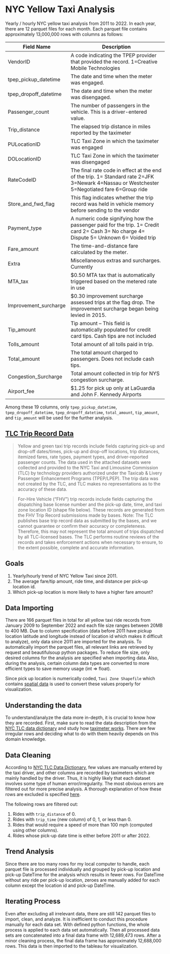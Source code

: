 # NYC Yellow Taxi Analysis

Yearly / hourly NYC yellow taxi analysis from 2011 to 2022. In each year, there are 12 parquet files for each month. Each parquet file contains approximately 13,000,000 rows with columns as follows:

| Field Name | Description                                                                                                                                     |
| -----------|------------------------------------------------------------------------------------------------------------------------------------------------ |
| VendorID | A code indicating the TPEP provider that provided the record. 1=Creative Mobile Technologies                                                      |
| tpep_pickup_datetime | The date and time when the meter was engaged.                                                                                         |
| tpep_dropoff_datetime|The date and time when the meter was disengaged.                                                                                       |
| Passenger_count|The number of passengers in the vehicle. This is a driver-entered value.                                                                     |
| Trip_distance|The elapsed trip distance in miles reported by the taximeter                                                                                   |
| PULocationID|TLC Taxi Zone in which the taximeter was engaged                                                                                                |
| DOLocationID|TLC Taxi Zone in which the taximeter was disengaged                                                                                             |
| RateCodeID|The final rate code in effect at the end of the trip. 1= Standard rate 2=JFK 3=Newark 4=Nassau or Westchester 5=Negotiated fare 6=Group ride      |
| Store_and_fwd_flag|This flag indicates whether the trip record was held in vehicle memory before sending to the vendor                                       |
| Payment_type|A numeric code signifying how the passenger paid for the trip. 1= Credit card 2= Cash 3= No charge 4= Dispute 5= Unknown 6= Voided trip         |
| Fare_amount|The time-and-distance fare calculated by the meter.                                                                                              |
| Extra|Miscellaneous extras and surcharges. Currently                                                                                                         |
| MTA_tax|$0.50 MTA tax that is automatically triggered based on the metered rate in use                                                                       |
| Improvement_surcharge|$0.30 improvement surcharge assessed trips at the flag drop. The improvement surcharge began being levied in 2015.                     |
| Tip_amount|Tip amount – This field is automatically populated for credit card tips. Cash tips are not included                                               |
| Tolls_amount|Total amount of all tolls paid in trip.                                                                                                         |
| Total_amount|The total amount charged to passengers. Does not include cash tips.                                                                             |
| Congestion_Surcharge|Total amount collected in trip for NYS congestion surcharge.                                                                            |
| Airport_fee|$1.25 for pick up only at LaGuardia and John F. Kennedy Airports                                                                                 |

Among these 19 columns, only `tpep_pickup_datetime`, `tpep_dropoff_datetime`, `tpep_dropoff_datetime`, `total_amount`, `tip_amount`, and `tip_amount` will be used for the further analysis.

## [TLC Trip Record Data](https://www.nyc.gov/site/tlc/about/tlc-trip-record-data.page)

> Yellow and green taxi trip records include fields capturing pick-up and drop-off dates/times, pick-up and drop-off locations, trip distances, itemized fares, rate types, payment types, and driver-reported passenger counts. The data used in the attached datasets were collected and provided to the NYC Taxi and Limousine Commission (TLC) by technology providers authorized under the Taxicab & Livery Passenger Enhancement Programs (TPEP/LPEP). The trip data was not created by the TLC, and TLC makes no representations as to the accuracy of these data.

> For-Hire Vehicle (“FHV”) trip records include fields capturing the dispatching base license number and the pick-up date, time, and taxi zone location ID (shape file below). These records are generated from the FHV Trip Record submissions made by bases. Note: The TLC publishes base trip record data as submitted by the bases, and we cannot guarantee or confirm their accuracy or completeness. Therefore, this may not represent the total amount of trips dispatched by all TLC-licensed bases. The TLC performs routine reviews of the records and takes enforcement actions when necessary to ensure, to the extent possible, complete and accurate information.

## Goals

1. Yearly/hourly trend of NYC Yellow Taxi since 2011.
2. The average fare/tip amount, ride time, and distance per pick-up location id.
3. Which pick-up location is more likely to have a higher fare amount?

## Data Importing

There are 166 parquet files in total for all yellow taxi ride records from January 2009 to September 2022 and each file size ranges between 20MB to 400 MB. Due to column specification (data before 2011 have pickup location latitude and longitude instead of location id which makes it difficult to analyze), only data since 2011 are imported for the analysis. To automatically import the parquet files, all relevant links are retrieved by request and beautifulsoup python packages. To reduce file size, only desired columns for the analysis are specified when importing data. Also, during the analysis, certain column data types are converted to more efficient types to save memory usage (int => float). 

Since pick up location is numerically coded, `Taxi Zone Shapefile` which contains [spatial data](https://d37ci6vzurychx.cloudfront.net/misc/taxi_zones.zip) is used to convert these values properly for visualization.

## Understanding the data

To understand/analyze the data more in-depth, it is crucial to know how they are recorded. First, make sure to read the data description from the [NYC TLC data dictionary](https://www.nyc.gov/assets/tlc/downloads/pdf/data_dictionary_trip_records_yellow.pdf)
and study how [taximeter works](https://www.staxi.nl/en/how-taximeters-work/#:~:text=How%20a%20taximeter%20works,taxi%20travels%20a%20certain%20distance.). There are few irregular rows and deciding what to do with them heavily depends on this domain knowledge. 

## Data Cleaning

According to [NYC TLC Data Dictionary](https://www.nyc.gov/assets/tlc/downloads/pdf/data_dictionary_trip_records_yellow.pdf), few values are manually entered by the taxi driver, and other columns are recorded by taximeters which are mainly handled by the driver. Thus, it is highly likely that each dataset involves some type of human error/irregularity. The most obvious errors are filtered out for more precise analysis. A thorough explanation of how these rows are excluded is specified [here](./preprocess.ipynb).

The following rows are filtered out:

1. Rides with `trip_distance` of 0.
2. Rides with `trip_time` (new column) of 0, 1, or less than 0.
3. Rides that would require a speed of more than 100 mph (computed using other columns).
4. Rides whose pick-up date time is either before 2011 or after 2022.

## Trend Analysis

Since there are too many rows for my local computer to handle, each parquet file is processed individually and grouped by pick-up location and pick-up DateTime for the analysis which results in fewer rows. For DateTime without any ride per pick-up location, zeroes are manually added for each column except the location id and pick-up DateTime.

## Iterating Process

Even after excluding all irrelevant data, there are still 142 parquet files to import, clean, and analyze. It is inefficient to conduct this procedure manually for each data set. With defined python functions, the whole process is applied to each data set automatically. Then all processed data sets are concatenated into a final data frame with 12,689,473 rows. After a minor cleaning process, the final data frame has approximately 12,688,000 rows. This data is then imported to the tableau for visualization.